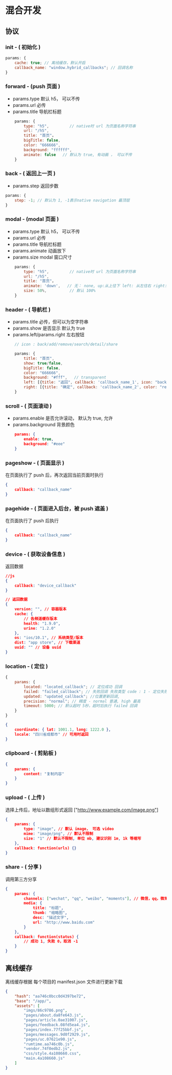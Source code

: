 # 混合开发

## 协议

### init - ( 初始化 )

```js
params: {
	cache: true; // 离线缓存，默认开启
	callback_name: "window.hybrid_callbacks"; // 回调名称
}
```

### forward - (push 页面 )

* params.type 默认 h5， 可以不传
* params.url 必传
* params.title 导航栏标题

```js
    params: {
        type: "h5",         // native时 url 为页面名称字符串
        url: "/h5",
        title: "首页"，
        bigTitle: false,
        color: "666666",
        background: "ffffff",
        animate: false   // 默认为 true, 有动画 ， 可以不传
    }
```

### back - ( 返回上一页 )

* params.step 返回步数

```js
params: {
	step: -1; // 默认为 1, -1表示native navigation 最顶层
}
```

### modal - (modal 页面 )

* params.type 默认 h5， 可以不传
* params.url 必传
* params.title 导航栏标题
* params.animate 动画放下
* params.size modal 窗口尺寸

```js
    params: {
        type: "h5",         // native时 url 为页面名称字符串
        url: "/h5",
        title: "首页"，
        animate: 'down',   // 无： none, up:从上往下 left: 从左往右 right: 从右往左, 默认为down
        size: 50%,          // 默认 100%
    }
```

### header - ( 导航栏 )

* params.title 必传，但可以为空字符串
* params.show 是否显示 默认为 true
* params.left/params.right 左右按钮

```js
    // icon : back/add/remove/search/detail/share

    params: {
        title: "首页",
        show: true/false,
        bigTitle: false,
        color: "666666",
        background: "#fff",   // transparent
        left: [{title: "返回", callback: 'callback_name_1', icon: "back"}],
        right: [{title: "确定", callback: 'callback_name_2', color: "red", icon: ""}]
    }
```

### scroll - ( 页面滚动 )

* params.enable 是否允许滚动， 默认为 true, 允许
* params.background 背景颜色

```json
    params: {
        enable: true,
        background: "#eee"
    }
```

### pageshow - ( 页面显示 )

在页面执行了 push 后，再次返回当前页面时执行

```json
{
	callback: "callback_name"
}
```

### pagehide - ( 页面进入后台，被 push 遮盖 )

在页面执行了 push 后执行

```json
{
	callback: "callback_name"
}
```

### device - ( 获取设备信息 )

返回数据

```json
//js
{
	callback: "device_callback"
}
```

```json
// 返回数据
{
	version: "", // 容器版本
	cache: {
		// 各频道缓存版本
		health: "1.9.0",
		urine: "1.2.0"
	},
	os: "ios/10.1", // 系统类型/版本
	dist: "app store", // 下载渠道
	uuid: "" // 设备 uuid
}
```

### location - ( 定位 )

```js
{
	params: {
		located: "located_callback"; // 定位成功 回调
		failed: "failed_callback"; // 失败回调 失败类型 code : 1 - 定位失败 2 - 无权限
		updated: "updated_callback"; //位置更新回调,
		precision: "normal"; // 精度 - normal 普通, high 最高
		timeout: 5000; // 默认超时 5秒，超时后执行 failed 回调
	}
}
```

```json
{
	coordinate: { lat: 1001.1, long: 1222.0 },
	locale: "四川省成都市" // 可用时返回
}
```

### clipboard - ( 剪贴板 )

```json
{
	params: {
		content: "复制内容"
	}
}
```

### upload - ( 上传 )

选择上传后，地址以数组形式返回 ["http://www.example.com/image.png"]

```json
{
	params: {
		type: "image", // 默认 image， 可选 video
		mime: "image/png", // 默认不限制
		size: "1" // 默认不限制, 单位 mb, 建议识别 1m, 1k 等缩写
	},
	callback: function(urls) {}
}
```

### share - ( 分享 )

调用第三方分享

```json
{
	params: {
		channels: ["wechat", "qq", "weibo", "moments"], // 微信，qq，微博，朋友圈
		media: {
			title: "标题",
			thumb: "缩略图",
			desc: "描述文字",
			url: "http://www.baidu.com"
		}
	},
	callback: function(status) {
		// 成功 1, 失败 0，取消 -1
	}
}
```

## 离线缓存

离线缓存根据 每个项目的 manifest.json 文件进行更新下载

```json
{
	"hash": "aa746c0bcc0d4397be72",
	"base": "/app/",
	"assets": [
		"imgs/86c9786.png",
		"pages/about.da8fe643.js",
		"pages/article.0ae31007.js",
		"pages/feedback.08fd5ea4.js",
		"pages/index.77f25bbf.js",
		"pages/messages.9d0f2929.js",
		"pages/uc.07621e90.js",
		"rumtime.aa746c0b.js",
		"vendor.74f0edb2.js",
		"css/style.4a108660.css",
		"main.4a108660.js"
	]
}
```
